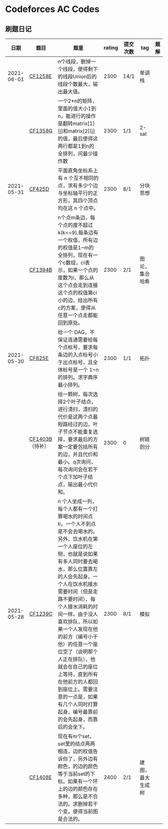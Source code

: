 # Codeforces AC Codes

## 刷题日记
| 日期       | 题目                                                              | 题意                                                                                                                                                                                                                                                                                                                                                                                                                                                                                                      | rating | 提交次数 | tag              | 题解 |
| ---------- | ----------------------------------------------------------------- | --------------------------------------------------------------------------------------------------------------------------------------------------------------------------------------------------------------------------------------------------------------------------------------------------------------------------------------------------------------------------------------------------------------------------------------------------------------------------------------------------------- | ------ | -------- | ---------------- | ---- |
| 2021-06-01 | [CF1258E](https://codeforces.com/problemset/problem/1285/E)       | n个线段，删掉一个线段，使得剩下的线段Union后的线段个数最大，输出最大值。                                                                                                                                                                                                                                                                                                                                                                                                                                  | 2300   | 14/1     | 单调栈           |      |
|            | [CF1358G](https://codeforces.com/contest/1385/problem/G)          | 一个2*n的矩阵，里面的值大小1到n，能进行的操作是翻转matrix[1][j]和matrix[2][j]的值，最后使得这两行都是1到n的全排列，问最少操作数                                                                                                                                                                                                                                                                                                                                                                           | 2300   | 1/1      | 2-sat            |      |
| 2021-05-31 | [CF425D](https://codeforces.com/problemset/problem/425/D)         | 平面直角坐标系上有 n 个互不相同的点，求有多少个边与坐标轴平行的正方形，其四个顶点均在这 n 个点中。                                                                                                                                                                                                                                                                                                                                                                                                        | 2300   | 8/1      | 分块思想         |      |
|            | [CF1394B](https://codeforces.com/contest/1394/problem/B)          | n个点m条边，每个点的度不超过k(k<=9),每条边有一个权值，所有边的权值是1~m的全排列，现在有一个c数组，ci表示，如果一个点的度数为i，那么从这个点会走到连接这个点的权值第ci小的边，给出所有c的方案，使得从任意一个点走都能回到原处。                                                                                                                                                                                                                                                                            | 2300   | 2/1      | 图论，集合哈希   |      |
| 2021-05-30 | [CF825E](https://codeforces.com/problemset/problem/825/E)         | 给一个 DAG，不保证连通需要给每个点标号，要求每条边的入点标号小于出点标号，且全体标号是一个 1~n 的排列。求字典序最小排列。                                                                                                                                                                                                                                                                                                                                                                                 | 2300   | 1/1      | 拓扑             |      |
|            | [CF1403B](https://codeforces.com/contest/1403/problem/B) （待补） | 给一颗树，每次选择2个叶子结点，进行清扫，清扫的代价是这两个点最短路经过的边，叶子节点不能重复选择，要求最后的方案一定要包括所有的边，并且代价和最小。q次询问，每次询问会在若干个点下加叶子结点，输出最小代价和。                                                                                                                                                                                                                                                                                          | 2300   | 0        | 树链剖分         |      |
| 2021-05-28 | [CF1239C](https://codeforces.com/problemset/problem/1239/C)       | n 个人坐成一列，每个人都有一个打算喝水的时间点 ti，一个人不到点是不会去喝水的。另外，饮水机在第一个人座位的左侧，也就是说如果有多人同时要去喝水，那么位置靠左的人会先起身。一个人在饮水机接水需要时间（但是走路不要时间），每个人接水消耗的时间一样。由于没人喜欢排队，所以如果一个人发现在他的前方（编号小于他）的任意一个座位空了（说明那个人正在排队），他就会在自己的座位上等待，直到所有在他前方的人都回到座位上。需要注意的一点是，如果有几个人同时打算起身，编号最靠前的会先起身，而靠后的会坐下。 | 2300   | 8/1      | 模拟             |
|            | [CF1408E](https://codeforces.com/contest/1408/problem/E)          | 现在有m个set，set里的结点两两相连，边的权值告诉你了，另外边有颜色，的边的颜色等于当前set的下标。如果有一个环上的边的颜色存在多种，那么是不合法的。求删掉若干个变，使得当前图是合法的。                                                                                                                                                                                                                                                                                                                    | 2400   | 2/1      | 建图，最大生成树 |

